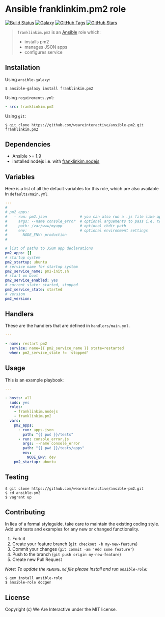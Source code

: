 # Ansible franklinkim.pm2 role

[![Build Status](https://img.shields.io/travis/weareinteractive/ansible-pm2.svg)](https://travis-ci.org/weareinteractive/ansible-pm2)
[![Galaxy](http://img.shields.io/badge/galaxy-franklinkim.pm2-blue.svg)](https://galaxy.ansible.com/list#/roles/1410)
[![GitHub Tags](https://img.shields.io/github/tag/weareinteractive/ansible-pm2.svg)](https://github.com/weareinteractive/ansible-pm2)
[![GitHub Stars](https://img.shields.io/github/stars/weareinteractive/ansible-pm2.svg)](https://github.com/weareinteractive/ansible-pm2)

> `franklinkim.pm2` is an [Ansible](http://www.ansible.com) role which:
>
> * installs pm2
> * manages JSON apps
> * configures service

## Installation

Using `ansible-galaxy`:

```shell
$ ansible-galaxy install franklinkim.pm2
```

Using `requirements.yml`:

```yaml
- src: franklinkim.pm2
```

Using `git`:

```shell
$ git clone https://github.com/weareinteractive/ansible-pm2.git franklinkim.pm2
```

## Dependencies

* Ansible >= 1.9
* installed nodejs i.e. with [franklinkim.nodejs](https://github.com/weareinteractive/ansible-nodejs)
## Variables

Here is a list of all the default variables for this role, which are also available in `defaults/main.yml`.

```yaml
---
#
# pm2_apps:
#   - run: pm2.json               # you can also run a .js file like app.js
#     args: --name console_error  # optional arguements to pass i.e. to app.js
#     path: /var/www/myapp        # optional chdir path
#     env:                        # optional environment settings
#       NODE_ENV: production
#

# list of paths to JSON app declarations
pm2_apps: []
# startup system
pm2_startup: ubuntu
# service name for startup system
pm2_service_name: pm2-init.sh
# start on boot
pm2_service_enabled: yes
# current state: started, stopped
pm2_service_state: started
# version
pm2_version:

```

## Handlers

These are the handlers that are defined in `handlers/main.yml`.

```yaml
---

- name: restart pm2
  service: name={{ pm2_service_name }} state=restarted
  when: pm2_service_state != 'stopped'

```


## Usage

This is an example playbook:

```yaml
---

- hosts: all
  sudo: yes
  roles:
    - franklinkim.nodejs
    - franklinkim.pm2
  vars:
    pm2_apps:
      - run: apps.json
        path: "{{ pwd }}/tests"
      - run: console_error.js
        args: --name console_error
        path: "{{ pwd }}/tests/apps"
        env:
          NODE_ENV: dev
    pm2_startup: ubuntu

```

## Testing

```shell
$ git clone https://github.com/weareinteractive/ansible-pm2.git
$ cd ansible-pm2
$ vagrant up
```

## Contributing
In lieu of a formal styleguide, take care to maintain the existing coding style. Add unit tests and examples for any new or changed functionality.

1. Fork it
2. Create your feature branch (`git checkout -b my-new-feature`)
3. Commit your changes (`git commit -am 'Add some feature'`)
4. Push to the branch (`git push origin my-new-feature`)
5. Create new Pull Request

*Note: To update the `README.md` file please install and run `ansible-role`:*

```shell
$ gem install ansible-role
$ ansible-role docgen
```

## License
Copyright (c) We Are Interactive under the MIT license.
